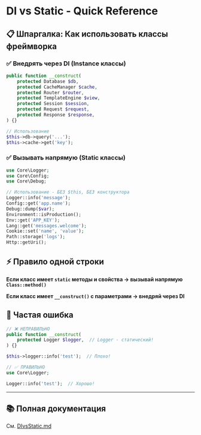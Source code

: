 # DI vs Static - Quick Reference

## 📋 Шпаргалка: Как использовать классы фреймворка

### ✅ Внедрять через DI (Instance классы)

```php
public function __construct(
    protected Database $db,
    protected CacheManager $cache,
    protected Router $router,
    protected TemplateEngine $view,
    protected Session $session,
    protected Request $request,
    protected Response $response,
) {}

// Использование
$this->db->query('...');
$this->cache->get('key');
```

### ✅ Вызывать напрямую (Static классы)

```php
use Core\Logger;
use Core\Config;
use Core\Debug;

// Использование - БЕЗ $this, БЕЗ конструктора
Logger::info('message');
Config::get('app.name');
Debug::dump($var);
Environment::isProduction();
Env::get('APP_KEY');
Lang::get('messages.welcome');
Cookie::set('name', 'value');
Path::storage('logs');
Http::getUri();
```

## ⚡ Правило одной строки

**Если класс имеет `static` методы и свойства → вызывай напрямую `Class::method()`**

**Если класс имеет `__construct()` с параметрами → внедряй через DI**

## 🚫 Частая ошибка

```php
// ❌ НЕПРАВИЛЬНО
public function __construct(
    protected Logger $logger,  // Logger - статический!
) {}

$this->logger::info('test');  // Плохо!
```

```php
// ✅ ПРАВИЛЬНО
use Core\Logger;

Logger::info('test');  // Хорошо!
```

---

## 📚 Полная документация

См. [DIvsStatic.md](./DIvsStatic.md)

